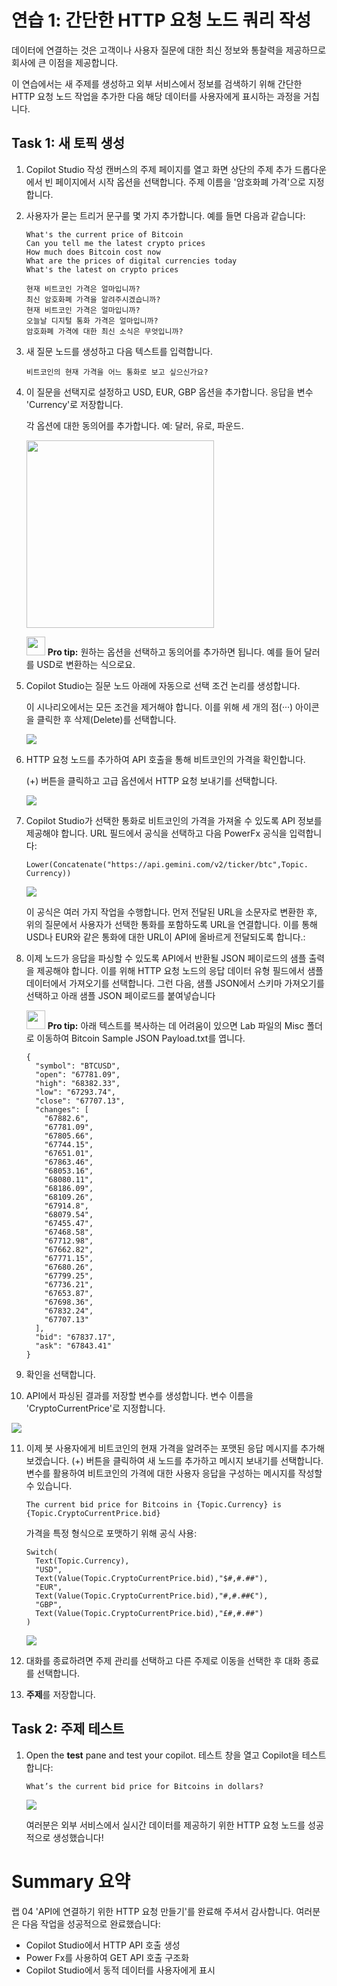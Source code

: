 # 연습 1: 간단한 HTTP 요청 노드 쿼리 작성

 데이터에 연결하는 것은 고객이나 사용자 질문에 대한 최신 정보와
 통찰력을 제공하므로 회사에 큰 이점을 제공합니다.

 이 연습에서는 새 주제를 생성하고 외부 서비스에서 정보를 검색하기 위해
 간단한 HTTP 요청 노드 작업을 추가한 다음 해당 데이터를 사용자에게
 표시하는 과정을 거칩니다.

## Task 1: 새 토픽 생성

1.  Copilot Studio 작성 캔버스의 주제 페이지를 열고 화면 상단의 주제 추가 드롭다운에서 빈 페이지에서 시작 옵션을 선택합니다. 주제 이름을 \'암호화폐 가격\'으로 지정합니다.

2.  사용자가 묻는 트리거 문구를 몇 가지 추가합니다. 예를 들면 다음과 같습니다:

    ```
    What's the current price of Bitcoin
    Can you tell me the latest crypto prices
    How much does Bitcoin cost now
    What are the prices of digital currencies today 
    What's the latest on crypto prices
    ```
    ```
    현재 비트코인 ​​가격은 얼마입니까?
    최신 암호화폐 가격을 알려주시겠습니까?
    현재 비트코인 ​​가격은 얼마입니까?
    오늘날 디지털 통화 가격은 얼마입니까? 
    암호화폐 가격에 대한 최신 소식은 무엇입니까?
    ```

3.  새 질문 노드를 생성하고 다음 텍스트를 입력합니다.
   
    ```
    비트코인의 현재 가격을 어느 통화로 보고 싶으신가요?
    ```

5.  이 질문을 선택지로 설정하고 USD, EUR, GBP 옵션을 추가합니다. 응답을 변수 \'Currency\'로 저장합니다.
   
    각 옵션에 대한 동의어를 추가합니다. 예: 달러, 유로, 파운드.

    <img src="https://github.com/FDX-edu/240819_CopilotEdu_test/raw/main/Lab%2004/media/image5.png" width="300">


    <img src="https://github.com/FDX-edu/240819_CopilotEdu_test/raw/main/Lab%2001/media/image4.svg" width="30"> **Pro tip:** 원하는 옵션을 선택하고 동의어를 추가하면 됩니다. 예를 들어 달러를 USD로 변환하는 식으로요.

5.  Copilot Studio는 질문 노드 아래에 자동으로 선택 조건 논리를 생성합니다.

    이 시나리오에서는 모든 조건을 제거해야 합니다. 이를 위해 세 개의 점(···)
    아이콘을 클릭한 후 삭제(Delete)를 선택합니다.

    <img src="https://github.com/FDX-edu/240819_CopilotEdu_test/raw/main/Lab%2004/media/image8.png">

6.  HTTP 요청 노드를 추가하여 API 호출을 통해 비트코인의 가격을 확인합니다. 

    (+) 버튼을 클릭하고 고급 옵션에서 HTTP 요청 보내기를 선택합니다.

    <img src="https://github.com/FDX-edu/240819_CopilotEdu_test/raw/main/Lab%2004/media/image9.png">

7. Copilot Studio가 선택한 통화로 비트코인의 가격을 가져올 수 있도록 API
    정보를 제공해야 합니다. URL 필드에서 공식을 선택하고 다음 PowerFx
    공식을 입력합니다:

    ```
    Lower(Concatenate("https://api.gemini.com/v2/ticker/btc",Topic. Currency))
    ```

    <img src="https://github.com/FDX-edu/240819_CopilotEdu_test/raw/main/Lab%2004/media/image10.png">     

    이 공식은 여러 가지 작업을 수행합니다. 먼저 전달된 URL을 소문자로
    변환한 후, 위의 질문에서 사용자가 선택한 통화를 포함하도록 URL을
    연결합니다. 이를 통해 USD나 EUR와 같은 통화에 대한 URL이 API에
    올바르게 전달되도록 합니다.:

8.  이제 노드가 응답을 파싱할 수 있도록 API에서 반환될 JSON 페이로드의
    샘플 출력을 제공해야 합니다. 이를 위해 HTTP 요청 노드의 응답 데이터
    유형 필드에서 샘플 데이터에서 가져오기를 선택합니다. 그런 다음, 샘플
    JSON에서 스키마 가져오기를 선택하고 아래 샘플 JSON 페이로드를
    붙여넣습니다

    <img src="https://github.com/FDX-edu/240819_CopilotEdu_test/raw/main/Lab%2001/media/image4.svg" width="30"> **Pro tip:** 아래 텍스트를 복사하는 데 어려움이 있으면 Lab 파일의 Misc 폴더로 이동하여 Bitcoin Sample JSON Payload.txt를 엽니다.

    ```
    {
      "symbol": "BTCUSD",
      "open": "67781.09",
      "high": "68382.33",
      "low": "67293.74",
      "close": "67707.13",
      "changes": [
        "67882.6",
        "67781.09",
        "67805.66",
        "67744.15",
        "67651.01",
        "67863.46",         
        "68053.16",
        "68080.11",
        "68186.09",
        "68109.26",
        "67914.8",
        "68079.54",
        "67455.47",
        "67468.58",
        "67712.98",
        "67662.82",
        "67771.15",
        "67680.26",
        "67799.25",
        "67736.21",
        "67653.87",
        "67698.36",
        "67832.24",
        "67707.13"
      ],
      "bid": "67837.17",
      "ask": "67843.41"
    }
    ```

9. 확인을 선택합니다.

10. API에서 파싱된 결과를 저장할 변수를 생성합니다. 변수 이름을 \'CryptoCurrentPrice\'로 지정합니다.

<img src="https://github.com/FDX-edu/240819_CopilotEdu_test/raw/main/Lab%2004/media/image11.png">  

11. 이제 봇 사용자에게 비트코인의 현재 가격을 알려주는 포맷된 응답
    메시지를 추가해 보겠습니다. (+) 버튼을 클릭하여 새 노드를 추가하고
    메시지 보내기를 선택합니다. 변수를 활용하여 비트코인의 가격에 대한
    사용자 응답을 구성하는 메시지를 작성할 수 있습니다.

    ```
    The current bid price for Bitcoins in {Topic.Currency} is {Topic.CryptoCurrentPrice.bid}
    ```

    가격을 특정 형식으로 포맷하기 위해 공식 사용:

    ```
    Switch(
      Text(Topic.Currency),    
      "USD",
      Text(Value(Topic.CryptoCurrentPrice.bid),"$#,#.##"),
      "EUR",
      Text(Value(Topic.CryptoCurrentPrice.bid),"#,#.##€"),
      "GBP",
      Text(Value(Topic.CryptoCurrentPrice.bid),"£#,#.##")
    )
    ```

    <img src="https://github.com/FDX-edu/240819_CopilotEdu_test/raw/main/Lab%2004/media/image12.png">  

14. 대화를 종료하려면 주제 관리를 선택하고 다른 주제로 이동을 선택한 후 대화 종료를 선택합니다.

15. **주제**를 저장합니다.

## Task 2: 주제 테스트

1.  Open the **test** pane and test your copilot. 테스트 창을 열고
    Copilot을 테스트합니다:

    ```
    What’s the current bid price for Bitcoins in dollars?
    ```

    <img src="https://github.com/FDX-edu/240819_CopilotEdu_test/raw/main/Lab%2004/media/image13.png">  


    여러분은 외부 서비스에서 실시간 데이터를 제공하기 위한 HTTP 요청 노드를
    성공적으로 생성했습니다!

# Summary 요약

랩 04 \'API에 연결하기 위한 HTTP 요청 만들기\'를 완료해 주셔서
감사합니다. 여러분은 다음 작업을 성공적으로 완료했습니다:

-   Copilot Studio에서 HTTP API 호출 생성
-   Power Fx를 사용하여 GET API 호출 구조화
-   Copilot Studio에서 동적 데이터를 사용자에게 표시
